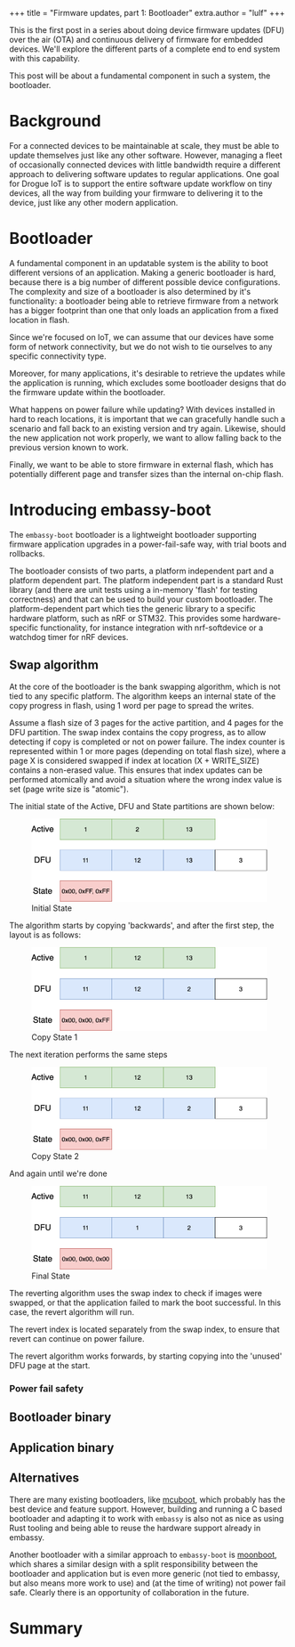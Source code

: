 +++
title = "Firmware updates, part 1: Bootloader"
extra.author = "lulf"
+++

This is the first post in a series about doing device firmware updates (DFU) over the air (OTA) and continuous delivery of firmware for embedded devices. We'll explore the different parts of a complete end to end system with this capability.

This post will be about a fundamental component in such a system, the bootloader.

<!-- more -->

# Background

For a connected devices to be maintainable at scale, they must be able to update themselves just like any other software. However, managing a fleet of occasionally connected devices with little bandwidth require a different approach to delivering software updates to regular applications. One goal for Drogue IoT is to support the entire software update workflow on tiny devices, all the way from building your firmware to delivering it to the device, just like any other modern application.

# Bootloader

A fundamental component in an updatable system is the ability to boot different versions of an application. Making a generic bootloader is hard, because there is a big number of different possible device configurations. The complexity and size of a bootloader is also determined by it's functionality: a bootloader being able to retrieve firmware from a network has a bigger footprint than one that only loads an application from a fixed location in flash.

Since we're focused on IoT, we can assume that our devices have some form of network connectivity, but we do not wish to tie ourselves to any specific connectivity type. 

Moreover, for many applications, it's desirable to retrieve the updates while the application is running, which excludes some bootloader designs that do the firmware update within the bootloader.

What happens on power failure while updating? With devices installed in hard to reach locations, it is important that we can gracefully handle such a scenario and fall back to an existing version and try again. Likewise, should the new application not work properly, we want to allow falling back to the previous version known to work.

Finally, we want to be able to store firmware in external flash, which has potentially different page and transfer sizes than the internal on-chip flash.

# Introducing embassy-boot

The `embassy-boot` bootloader is a lightweight bootloader supporting firmware application upgrades in a power-fail-safe way, with trial boots and rollbacks. 

The bootloader consists of two parts, a platform independent part and a platform dependent part. The platform independent part is a standard Rust library (and there are unit tests using a in-memory 'flash' for testing correctness) and that can be used to build your custom bootloader. The platform-dependent part which ties the generic library to a specific hardware platform, such as nRF or STM32. This provides some hardware-specific functionality, for instance integration with nrf-softdevice or a watchdog timer for nRF devices.

## Swap algorithm

At the core of the bootloader is the bank swapping algorithm, which is not tied to any specific
platform. The algorithm keeps an internal state of the copy progress in flash, using 1 word per page to spread the writes.

Assume a flash size of 3 pages for the active partition, and 4 pages for the DFU partition.
The swap index contains the copy progress, as to allow detecting if copy is completed or not
on power failure. The index counter is represented within 1 or more pages (depending on total
flash size), where a page X is considered swapped if index at location (X + WRITE_SIZE)
contains a non-erased value. This ensures that index updates can be performed atomically and
avoid a situation where the wrong index value is set (page write size is "atomic").

The initial state of the Active, DFU and State partitions are shown below:

<figure>
    <img src="swap_step1.png" alt="Initial state" />
    <figcaption>Initial State</figcaption>
</figure>

The algorithm starts by copying 'backwards', and after the first step, the layout is
as follows:

<figure>
    <img src="swap_step2.png" alt="Copy state 1" />
    <figcaption>Copy State 1</figcaption>
</figure>

The next iteration performs the same steps

<figure>
    <img src="swap_step2.png" alt="Copy state 2" />
    <figcaption>Copy State 2</figcaption>
</figure>

And again until we're done

<figure>
    <img src="swap_final.png" alt="Final state" />
    <figcaption>Final State</figcaption>
</figure>

The reverting algorithm uses the swap index to check if images were swapped, or that
the application failed to mark the boot successful. In this case, the revert algorithm will
run.

The revert index is located separately from the swap index, to ensure that revert can continue
on power failure.

The revert algorithm works forwards, by starting copying into the 'unused' DFU page at the start.

### Power fail safety

## Bootloader binary

## Application binary

## Alternatives

There are many existing bootloaders, like [mcuboot](https://www.mcuboot.com/), which probably has the best device and feature support. However, building and running a C based bootloader and adapting it to work with `embassy` is also not as nice as using Rust tooling and being able to reuse the hardware support already in embassy. 

Another bootloader with a similar approach to `embassy-boot` is [moonboot](https://jhbruhn.de/posts/moonboot/), which shares a similar design with a split responsibility between the bootloader and application but is even more generic (not tied to embassy, but also means more work to use) and (at the time of writing) not power fail safe. Clearly there is an opportunity of collaboration in the future.

# Summary
